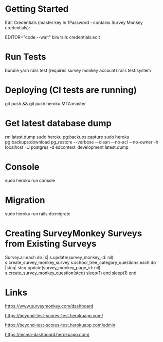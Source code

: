 # Getting Started

Edit Credentials (master key in 1Password - contains Survey Monkey credentials):

EDITOR="code --wait" bin/rails credentials:edit

# Run Tests

bundle
yarn
rails test (requires survey monkey account)
rails test:system

# Deploying (CI tests are running)

git push && git push heroku MTA:master

# Get latest database dump

rm latest.dump
sudo heroku pg:backups:capture
sudo heroku pg:backups:download
pg_restore --verbose --clean --no-acl --no-owner -h localhost -U postgres -d edcontext_development latest.dump

# Console

sudo heroku run console

# Migration

sudo heroku run rails db:migrate

# Creating SurveyMonkey Surveys from Existing Surveys

Survey.all.each do |s|
s.update(survey_monkey_id: nil)
s.create_survey_monkey_survey
s.school_tree_category_questions.each do |stcq|
stcq.update(survey_monkey_page_id: nil)
s.create_survey_monkey_question(stcq)
sleep(1)
end
sleep(1)
end

# Links

https://www.surveymonkey.com/dashboard

https://beyond-test-scores-test.herokuapp.com/

https://beyond-test-scores-test.herokuapp.com/admin

https://mciea-dashboard.herokuapp.com/
